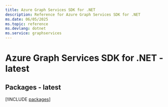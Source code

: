 ```yaml
---
title: Azure Graph Services SDK for .NET
description: Reference for Azure Graph Services SDK for .NET
ms.date: 06/05/2025
ms.topic: reference
ms.devlang: dotnet
ms.service: graphservices
---
```

# Azure Graph Services SDK for .NET - latest
## Packages - latest
[!INCLUDE [packages](graph-services-index.md)]